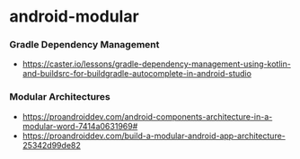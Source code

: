 # android-modular

### Gradle Dependency Management

- https://caster.io/lessons/gradle-dependency-management-using-kotlin-and-buildsrc-for-buildgradle-autocomplete-in-android-studio

### Modular Architectures

- https://proandroiddev.com/android-components-architecture-in-a-modular-word-7414a0631969#
- https://proandroiddev.com/build-a-modular-android-app-architecture-25342d99de82

